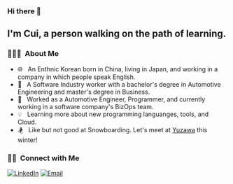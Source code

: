 ### Hi there 👋


<h2> I'm Cui, a person walking on the path of learning. </h2>

<h3> 👨🏻‍💻 &nbsp;About Me </h3>

- 🌐 &nbsp; An Enthnic Korean born in China, living in Japan, and working in a company in which people speak English.
- 🔨 &nbsp; A Software Industry worker with a bachelor's degree in Automotive Engineering and master's degree in Business.
- 💼 &nbsp; Worked as a Automotive Engineer, Programmer, and currently working in a software company's BizOps team.
- 💡 &nbsp; Learning more about new programming languanges, tools, and Cloud.
- 🏂 &nbsp; Like but not good at Snowboarding. Let's meet at <a href="https://goo.gl/maps/MAZRZ3YNcWXr3dMp8">Yuzawa</a> this winter!




<h3> 🤝🏻 &nbsp;Connect with Me </h3>

<p align="left">
<a href="https://www.linkedin.com/in/ensheng-cui-785624222/"><img alt="LinkedIn" src="https://img.shields.io/badge/LinkedIn-Ensheng%20Cui-blue?style=flat-square&logo=linkedin"></a>
<a href="mailto:cuiensheng0@163.com"><img alt="Email" src="https://img.shields.io/badge/Email-cuiensheng0@163.com-blue?style=flat-square&logo=gmail"></a>
</p>




<!--
**chldmstmd/chldmstmd** is a ✨ _special_ ✨ repository because its `README.md` (this file) appears on your GitHub profile.

Here are some ideas to get you started:

- 🔭 I’m currently working on ...
- 🌱 I’m currently learning ...
- 👯 I’m looking to collaborate on ...
- 🤔 I’m looking for help with ...
- 💬 Ask me about ...
- 📫 How to reach me: ...
- 😄 Pronouns: ...
- ⚡ Fun fact: ...
-->
